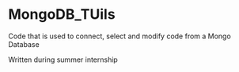 # MongoDB_TUils

Code that is used to connect, select and modify code from a Mongo Database

Written during summer internship
